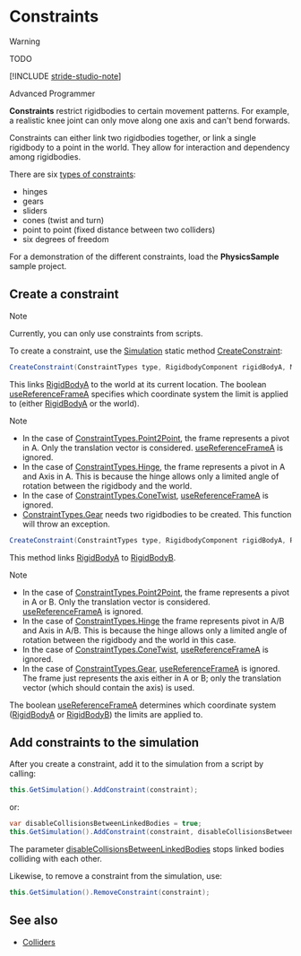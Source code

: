 # Constraints

> [!WARNING]
TODO

[!INCLUDE [stride-studio-note](../../includes/under-construction-note.md)]

<span class="badge text-bg-primary">Advanced</span>
<span class="badge text-bg-success">Programmer</span>

**Constraints** restrict rigidbodies to certain movement patterns. For example, a realistic knee joint can only move along one axis and can't bend forwards.

Constraints can either link two rigidbodies together, or link a single rigidbody to a point in the world. They allow for interaction and dependency among rigidbodies. 

There are six [types of constraints](xref:Stride.Physics.ConstraintTypes):

* hinges
* gears
* sliders
* cones (twist and turn)
* point to point (fixed distance between two colliders)
* six degrees of freedom

For a demonstration of the different constraints, load the **PhysicsSample** sample project.

## Create a constraint

> [!Note]
> Currently, you can only use constraints from scripts.

To create a constraint, use the [Simulation](xref:Stride.Physics.Simulation) static method [CreateConstraint](xref:Stride.Physics.Simulation.CreateConstraint\(Stride.Physics.ConstraintTypes,Stride.Physics.RigidbodyComponent,Stride.Core.Mathematics.Matrix,System.Boolean\)):

```cs
CreateConstraint(ConstraintTypes type, RigidbodyComponent rigidBodyA, Matrix frameA, bool useReferenceFrameA);
```

This links [RigidBodyA](xref:Stride.Physics.Constraint.RigidBodyA) to the world at its current location.
The boolean [useReferenceFrameA](xref:Stride.Physics.Simulation.CreateConstraint\(Stride.Physics.ConstraintTypes,Stride.Physics.RigidbodyComponent,Stride.Core.Mathematics.Matrix,System.Boolean\)) specifies which coordinate system the limit is applied to (either [RigidBodyA](xref:Stride.Physics.Constraint.RigidBodyA) or the world).

> [!Note]
> * In the case of [ConstraintTypes.Point2Point](xref:Stride.Physics.ConstraintTypes), the frame represents a pivot in A. Only the translation vector is considered. [useReferenceFrameA](xref:Stride.Physics.Simulation.CreateConstraint\(Stride.Physics.ConstraintTypes,Stride.Physics.RigidbodyComponent,Stride.Core.Mathematics.Matrix,System.Boolean\)) is ignored.
> * In the case of [ConstraintTypes.Hinge](xref:Stride.Physics.ConstraintTypes), the frame represents a pivot in A and Axis in A. This is because the hinge allows only a limited angle of rotation between the rigidbody and the world.
> * In the case of [ConstraintTypes.ConeTwist](xref:Stride.Physics.ConstraintTypes), [useReferenceFrameA](xref:Stride.Physics.Simulation.CreateConstraint\(Stride.Physics.ConstraintTypes,Stride.Physics.RigidbodyComponent,Stride.Core.Mathematics.Matrix,System.Boolean\)) is ignored.
> * [ConstraintTypes.Gear](xref:Stride.Physics.ConstraintTypes) needs two rigidbodies to be created. This function will throw an exception.

```cs
CreateConstraint(ConstraintTypes type, RigidbodyComponent rigidBodyA, RigidbodyComponent rigidBodyB, Matrix frameA, Matrix frameB, bool useReferenceFrameA)
```

This method links [RigidBodyA](xref:Stride.Physics.Constraint.RigidBodyA) to  [RigidBodyB](xref:Stride.Physics.Constraint.RigidBodyB).

> [!Note]
> * In the case of [ConstraintTypes.Point2Point](xref:Stride.Physics.ConstraintTypes), the frame represents a pivot in A or B. Only the translation vector is considered. [useReferenceFrameA](xref:Stride.Physics.Simulation.CreateConstraint\(Stride.Physics.ConstraintTypes,Stride.Physics.RigidbodyComponent,Stride.Core.Mathematics.Matrix,System.Boolean\)) is ignored.
> * In the case of [ConstraintTypes.Hinge](xref:Stride.Physics.ConstraintTypes) the frame represents pivot in A/B and Axis in A/B. This is because the hinge allows only a limited angle of rotation between the rigidbody and the world in this case.
> * In the case of [ConstraintTypes.ConeTwist](xref:Stride.Physics.ConstraintTypes), [useReferenceFrameA](xref:Stride.Physics.Simulation.CreateConstraint\(Stride.Physics.ConstraintTypes,Stride.Physics.RigidbodyComponent,Stride.Core.Mathematics.Matrix,System.Boolean\)) is ignored.
> * In the case of [ConstraintTypes.Gear](xref:Stride.Physics.ConstraintTypes), [useReferenceFrameA](xref:Stride.Physics.Simulation.CreateConstraint\(Stride.Physics.ConstraintTypes,Stride.Physics.RigidbodyComponent,Stride.Core.Mathematics.Matrix,System.Boolean\)) is ignored. The frame just represents the axis either in A or B; only the translation vector (which should contain the axis) is used.

The boolean [useReferenceFrameA](xref:Stride.Physics.Simulation.CreateConstraint\(Stride.Physics.ConstraintTypes,Stride.Physics.RigidbodyComponent,Stride.Core.Mathematics.Matrix,System.Boolean\)) determines which coordinate system ([RigidBodyA](xref:Stride.Physics.Constraint.RigidBodyA) or [RigidBodyB](xref:Stride.Physics.Constraint.RigidBodyB)) the limits are applied to.

## Add constraints to the simulation

After you create a constraint, add it to the simulation from a script by calling:

```cs
this.GetSimulation().AddConstraint(constraint);
```

or:

```cs
var disableCollisionsBetweenLinkedBodies = true;
this.GetSimulation().AddConstraint(constraint, disableCollisionsBetweenLinkedBodies);
```

The parameter [disableCollisionsBetweenLinkedBodies](xref:Stride.Physics.Simulation.AddConstraint\(Stride.Physics.Constraint,System.Boolean\))
 stops linked bodies colliding with each other.

Likewise, to remove a constraint from the simulation, use:

```cs
this.GetSimulation().RemoveConstraint(constraint);
```

## See also

* [Colliders](colliders.md)